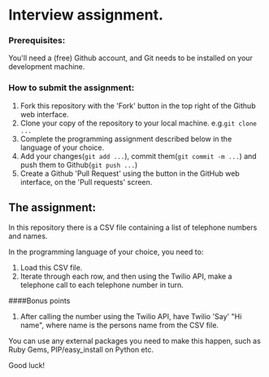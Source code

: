 # Interview assignment.

### Prerequisites:
You'll need a (free) Github account, and Git needs to be installed on your development machine.

### How to submit the assignment:
1. Fork this repository with the 'Fork' button in the top right of the Github web interface.
1. Clone your copy of the repository to your local machine. e.g.`git clone ...`
1. Complete the programming assignment described below in the language of your choice.
1. Add your changes(`git add ...`), commit them(`git commit -m ...`) and push them to Github(`git push ...`)
1. Create a Github 'Pull Request' using the button in the GitHub web interface, on the 'Pull requests' screen.

## The assignment:

In this repository there is a CSV file containing a list of telephone numbers and names.

In the programming language of your choice, you need to:

1. Load this CSV file.
1. Iterate through each row, and then using the Twilio API, make a telephone call to each telephone number in turn.

####Bonus points
1. After calling the number using the Twilio API, have Twilio 'Say' "Hi name", where name is the persons name from the CSV file.

You can use any external packages you need to make this happen, such as Ruby Gems, PIP/easy_install on Python etc.

Good luck!
